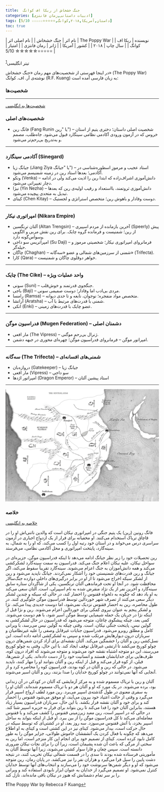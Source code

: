 ```yaml
---
title:  جنگ خشخاش از ربکا اف کوانگ
categories: [ادبیات داستانی,رمان فانتزی]
tags: [داستان,آمریکا,۲۰۱۸,کوانگ,⭐⭐⭐⭐⭐☆☆☆☆☆ 5/10]
toc: true
---
```


| نام اثر | جنگ خشخاش |
| نام اصلی اثر | The Poppy War |
| نویسنده | ربکا اف کوانگ |
| سال چاپ | ۲۰۱۸  |
| کشور | آمریکا  |
| ژانر | رمان فانتزی   |
| امتیاز | ⭐⭐⭐⭐⭐☆☆☆☆☆ 5/10  |

تیتر انگلیسی<sup id="a1">[1](#f1)</sup>


در اینجا فهرستی از شخصیت‌های مهم رمان «جنگ خشخاش» (The Poppy War) نوشته‌ی آر. اف. کوانگ (R.F. Kuang) به زبان فارسی آمده است:

### شخصیت‌ها
---

[شخصیت‌ها به انگلیسی](https://the-poppy-war.fandom.com/wiki/Category:Characters)

### شخصیت‌های اصلی

* فانگ رین (Fang Runin یا "رین") – شخصیت اصلی داستان؛ دختری یتیم از استان خروس که در آزمون ورودی آکادمی نظامی سینگارد قبول می‌شود. جاه‌طلب، مصمم و به‌تدریج بی‌رحم‌تر می‌شود.

---

### آکادمی سینگارد (Sinegard)

* جیانگ زیا (Jiang Ziya یا "جیانگ") – استاد عجیب و مرموزِ اسطوره‌شناسی در آکادمی؛ بعدها استاد رین در زمینه شمنیسم می‌شود.
* ونکو (Venka) – دانش‌آموزی اشراف‌زاده که ابتدا رین را اذیت می‌کند ولی در ادامه دچار تغییراتی می‌شود.
* نیژا (Yin Nezha) – دانش‌آموزی ثروتمند، بااستعداد و رقیب اولیه‌ی رین که بعدها تبدیل به متحدی پیچیده می‌شود.
* کیتای (Chen Kitay) – دوست وفادار و باهوش رین؛ متخصص استراتژی و لجستیک.

---

### امپراتوری نیکار (Nikara Empire)

* آلتان ترِنگسین (Altan Trengsin) – آخرین بازمانده از مردم اسپیری (Speerly) پیش از رین؛ شمنیست و فرمانده گروه چایک. برای رین نقش مربی و الگویی وسواس‌گونه دارد.
* امپراتریس سو داجی (Su Daji) – فرمانروای امپراتوری نیکار؛ شخصیتی مرموز و حیله‌گر.
* چاگان (Chaghan) – شمنی از سرزمین‌های شمالی و عضو «سه‌گانه» (Trifecta).
* کارا (Qara) – خواهر دوقلوی چاگان و شمنیست.

---

### چایک (The Cike) – واحد عملیات ویژه

* سونی (Suni) – جنگجوی قدرتمند و خوش‌قلب.
* باجی (Baji) – مردی بی‌ادب اما وفادار؛ دوست صمیمی سونی.
* رامسا (Ramsa) – متخصص مواد منفجره؛ نوجوان، نابغه و تا حدی دیوانه.
* آراتشا (Aratsha) – شمنی با قدرت‌های مرتبط با آب.
* انکی (Enki) – عضو چایک با قدرت‌های زمینی.

---

### فدراسیون موگن (Mugen Federation) – دشمنان اصلی

* مار افعی (The Vipress) – ژنرال بی‌رحم موگنی.
* امپراتور موگن – فرمانروای فدراسیون موگن؛ چهره‌ای محوری در جبهه دشمن.

---

### سه‌گانه (The Trifecta) – شمنی‌های افسانه‌ای

* دروازه‌بان (Gatekeeper) – جیانگ زیا
* مار افعی (Vipress) – سو داجی
* امپراتور اژدها (Dragon Emperor) – استاد پیشین آلتان

---

![The Poppy War](the_poppy_war.png)



### خلاصه

[خلاصه به انگلیسی](https://the-poppy-war.fandom.com/wiki/The_Poppy_War)

فانگ رونین (رین) یک یتیم جنگی در امپراتوری نیکان است که والدین ناتنی‌اش او را در قاچاق تریاک استخدام می‌کنند. او مخفیانه برای فرار از یک ازدواج اجباری در آزمون سراسری درس می‌خواند و در استان خود رتبه اول را کسب می‌کند، که او را به شمال، به سینه‌گارد، پایتخت امپراتوری و محل آکادمی نظامی، می‌فرستد.

رین تحصیلات خود را زیر نظر جیانگ ادامه می‌دهد تا اینکه فدراسیون موگن، جزیره‌ای در سواحل نیکان، علیه نیکان اعلام جنگ می‌کند. فدراسیون به سمت سینه‌گارد لشکرکشی می‌کند و همه دانش‌آموزان به جنگ اعزام می‌شوند. سینه‌گارد تقریباً سقوط می‌کند، اگر جیانگ و رین قدرت‌های شمنیستی خود را آشکار نمی‌کردند. جیانگ ناپدید می‌شود و رین از لشکر سیکه اخراج می‌شود تا از او در برابر درگیری‌های داخلی دوازده جنگ‌سالار محافظت شود. در آنجا او تحت فرماندهی آلتان ترنگسین، یکی از شاگردان ستاره سابق سینه‌گارد و آخرین نفر از یک نژاد منقرض شده به نام اسپیرلی، است. آلتان سعی می‌کند به او یاد دهد که چگونه به دلخواه ققنوس را احضار کند، در حالی که سیکه و چندین لشکر دیگر سعی می‌کنند از تصرف شهر خوردالین توسط فدراسیون موگن جلوگیری کنند. در طول محاصره، رین به احضار ققنوس نزدیک نمی‌شود، اما دوست جدیدی پیدا می‌کند. نژا و لشکر پنجم به عنوان نیروی کمکی برای خوردالین اعزام می‌شوند. رین و نژا قبل از اینکه نژا در جریان یک حمله شیمیایی توسط موگن اسیر شود، با هم دوست می‌شوند. کمی بعد، چیکه پیشگوی چاغان، متوجه می‌شود که فدراسیون در حال لشکرکشی به گولین نیس، پایتخت جنگی نیکان، است. وقتی چیکه به گولین نیس می‌رسد، با ویرانی کامل و مطلق روبرو می‌شود. فدراسیون جنایات غیرقابل وصفی را علیه غیرنظامیان و سربازان درون دیوارهایش مرتکب شده و سپس به لشکرکشی ادامه داده است. این نسل‌کشی رین و آلتان را خشمگین می‌کند. آلتان نقشه‌ای برای آزاد کردن شمن‌های درون چولو کوریخ می‌کشد تا ارتشی غیرقابل توقف ایجاد کند. با این حال، وقتی به چولو کوریخ می‌رسند، این دو متوجه اشتباه نقشه خود می‌شوند و متوجه می‌شوند که افراد درون کوه، ظرف‌هایی برای خدایانشان هستند و انسانیت خود را از دست داده‌اند. یکی از شمن‌ها، فیلن، از کوه فرار می‌کند و قبل از اینکه رین و آلتان بتوانند او را مهار کنند، ناپدید می‌شود. در حالی که رین و آلتان در کوه بودند، فدراسیون کوه را محاصره کرد و از آنجایی که آنها نمی‌توانند در چولو کوریخ خدایان را صدا بزنند، رین و آلتان اسیر می‌شوند.

آلتان و رین با تریاک مسموم شده و به مرکز آزمایشی که آلتان در کودکی در آن زندانی بود، برده می‌شوند. در یک مورد که او و آلتان هر دو با تریاک مسموم شده‌اند، آلتان او را به سفری معنوی در طول گذشته‌ی اسپیر می‌برد. رین مورد لطف ارواح اسپیر قرار می‌گیرد و وقتی از حالت اعتیاد خود بیرون می‌آیند، او موفق می‌شود ققنوس را احضار کند و برای خود و آلتان نقشه فرار بکشد. با این حال، سربازان فدراسیون بسیار زیاد هستند، بنابراین آلتان خود را فدا می‌کند تا رین بتواند برای فرار به جزیره اسپیر شنا کند. در حالی که در اسپیر است، رین معبد زیرزمینی ققنوس را کشف می‌کند و با ققنوس معامله‌ای می‌کند تا کل فدراسیون موگن را از بین ببرد. او قبل از اینکه بتواند به ساحل اسپیر بخزد، با آتش ققنوس می‌سوزد. سه روز بعد، او در کشتی‌ای که توسط سیکه در حال حرکت است، بیدار می‌شود. کیتای نیز در این کشتی است و کیتای به او اطلاع می‌دهد که چگونه با فعال کردن یک آتشفشان خاموش طولانی، جزایر موگن را به طور کامل نابود کرده است. کیتای از تصمیم خود برای انجام این کار منزجر است، اما رین به سختی از مرگی که باعث آن شده پشیمان است، زیرا آن را برای نجات نیکان ضروری دانسته است. سپس چغان و قارا سوار کشتی می‌شوند، زیرا آنها توسط آلتان به مأموریتی فرستاده شده بودند تا سدی را در قسمت شمالی نیکان تخریب کنند، در نتیجه دشت پایین را سیل فرا می‌گیرد و هزاران نفر را نیز می‌کشد. در پایان رمان، رین متوجه می‌شود که او و دیگر شمن‌ها سرنوشت خود را می‌سازند و انتخاب‌های آنها توسط خدایان کنترل نمی‌شود. او تصمیم می‌گیرد از خدایان به عنوان ابزار نابودی استفاده کند و ویرانی را بر سر تمام دشمنانش که هنوز در نیکان باقی مانده‌اند، نازل کند.


<b id="f1">1</b><span class="footnote">The Poppy War by Rebecca F Kuang</span>[↩](#a1)